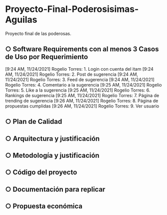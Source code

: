 # Proyecto-Final-Poderosisimas-Aguilas
Proyecto final de las poderosas. 

## ○ Software Requirements con al menos 3 Casos de Uso por Requerimiento
[9:24 AM, 11/24/2021] Rogelio Torres: 1. Login con cuenta del itam
[9:24 AM, 11/24/2021] Rogelio Torres: 2. Post de sugerencia
[9:24 AM, 11/24/2021] Rogelio Torres: 3. Feed de sugerencia
[9:24 AM, 11/24/2021] Rogelio Torres: 4. Comentario a la sugerencia
[9:25 AM, 11/24/2021] Rogelio Torres: 5. Like a la sugerencia
[9:25 AM, 11/24/2021] Rogelio Torres: 6. Rankings de sugerencia
[9:25 AM, 11/24/2021] Rogelio Torres: 7. Página de trending de sugerencia
[9:26 AM, 11/24/2021] Rogelio Torres: 8. Página de propuestas cumplidas
[9:26 AM, 11/24/2021] Rogelio Torres: 9. Ver usuario
## ○ Plan de Calidad

## ○ Arquitectura y justificación

## ○ Metodología y justificación

## ○ Código del proyecto

## ○ Documentación para replicar

## ○ Propuesta económica
